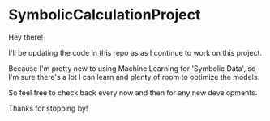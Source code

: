 # SymbolicCalculationProject

Hey there! 

I'll be updating the code in this repo as as I continue to work on this project.

Because I'm pretty new to using Machine Learning for 'Symbolic Data', 
so I'm sure there's a lot I can learn and plenty of room to optimize the models. 

So feel free to check back every now and then for any new developments. 

Thanks for stopping by!
